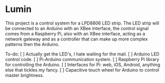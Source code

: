 Lumin
=====
This project is a control system for a LPD8806 LED strip.  The LED strip will be connected to an Arduino with an XBee interface, the control signal comes from a Raspberry Pi, also with an XBee interface, acting as a network gateway and as a controller that can make up more complex patterns then the Arduino.

To-do:
[ ] Actually get the LED's, I hate waiting for the mail.
[ ] Arduino LED control code.
[ ] Pi-Arduino communication system.
[ ] Raspberry Pi library for controlling the Arduino.
[ ] Interfaces for Pi: web, iOS, Android, anything else that tickles my fancy.
[ ] Capacitive touch wheel for Arduino to control master brightness.